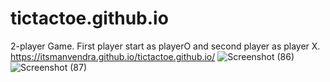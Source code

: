 # tictactoe.github.io
 2-player Game. First player start as playerO and second player as player X.
https://itsmanvendra.github.io/tictactoe.github.io/
![Screenshot (86)](https://user-images.githubusercontent.com/88596888/209432912-946924a1-963b-43de-b319-13757a9ae70b.png)
![Screenshot (87)](https://user-images.githubusercontent.com/88596888/209432915-ea1989e2-bd8c-4158-8c32-99352579abd5.png)
